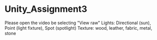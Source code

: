 # Unity_Assignment3

Please open the video be selecting "View raw"
Lights: Directional (sun), Point (light fixture), Spot (spotlight)
Texture: wood, leather, fabric, metal, stone
